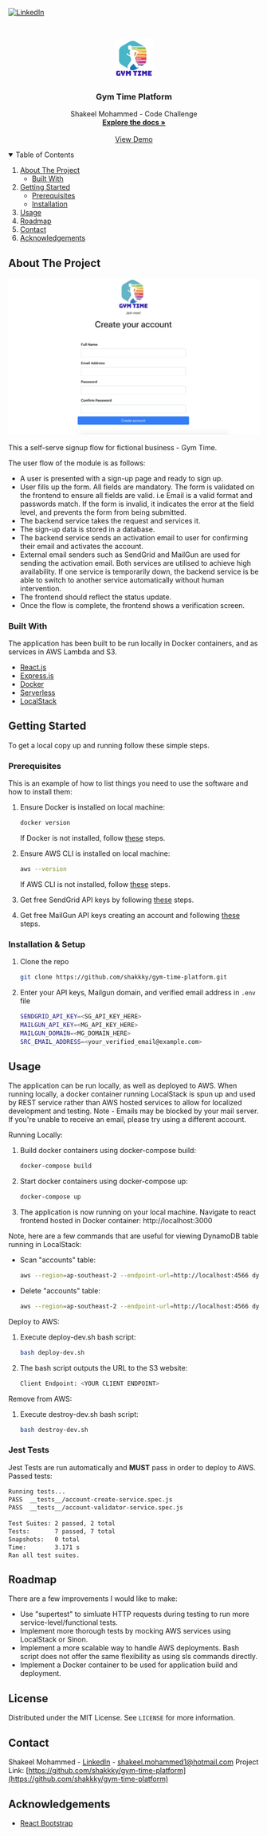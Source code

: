 [![LinkedIn][linkedin-shield]][linkedin-url]

<br />
<p align="center">
  <a href="https://github.com/shakkky/gym-time-platform">
    <img src="images/logo.jpg" alt="Logo" width="80" height="80">
  </a>

  <h3 align="center">Gym Time Platform</h3>

  <p align="center">
    Shakeel Mohammed - Code Challenge
    <br />
    <a href="https://github.com/shakkky/gym-time-platform"><strong>Explore the docs »</strong></a>
    <br />
    <br />
    <a href="http://gym-time-platform-452098011534.s3-website-ap-southeast-2.amazonaws.com">View Demo</a>
  </p>
</p>



<!-- TABLE OF CONTENTS -->
<details open="open">
  <summary>Table of Contents</summary>
  <ol>
    <li>
      <a href="#about-the-project">About The Project</a>
      <ul>
        <li><a href="#built-with">Built With</a></li>
      </ul>
    </li>
    <li>
      <a href="#getting-started">Getting Started</a>
      <ul>
        <li><a href="#prerequisites">Prerequisites</a></li>
        <li><a href="#installation">Installation</a></li>
      </ul>
    </li>
    <li><a href="#usage">Usage</a></li>
    <li><a href="#roadmap">Roadmap</a></li>
    <li><a href="#contact">Contact</a></li>
    <li><a href="#acknowledgements">Acknowledgements</a></li>
  </ol>
</details>

## About The Project

[![Product Name Screen Shot][product-screenshot]](http://gym-time-platform-452098011534.s3-website-ap-southeast-2.amazonaws.com)

This a self-serve signup flow for fictional business - Gym Time.

The user flow of the module is as follows:
* A user is presented with a sign-up page and ready to sign up. 
* User fills up the form. All fields are mandatory. The form is validated on the frontend to ensure all fields are valid. i.e Email is a valid format and passwords match. If the form is invalid, it indicates the error at the field level, and prevents the form from being submitted.
* The backend service takes the request and services it.
* The sign-up data is stored in a database.
* The backend service sends an activation email to user for confirming their email and activates the
account.
* External email senders such as SendGrid and MailGun are used for sending the activation email. Both services are utilised to achieve high availability. If one service is temporarily down, the backend
service is be able to switch to another service automatically without human intervention.
* The frontend should reflect the status update.
* Once the flow is complete, the frontend shows a verification screen.

### Built With

The application has been built to be run locally in Docker containers, and as services in AWS Lambda and S3.
* [React.js](https://reactjs.org)
* [Express.js](https://expressjs.com)
* [Docker](https://www.docker.com)
* [Serverless](https://www.serverless.com)
* [LocalStack](https://localstack.cloud)

## Getting Started

To get a local copy up and running follow these simple steps.

### Prerequisites

This is an example of how to list things you need to use the software and how to install them:
1. Ensure Docker is installed on local machine:
    ```sh
    docker version
    ```
    If Docker is not installed, follow [these](https://docs.docker.com/get-docker) steps.

2. Ensure AWS CLI is installed on local machine:
    ```sh
    aws --version
    ```
    If AWS CLI is not installed, follow [these](https://docs.aws.amazon.com/cli/latest/userguide/cli-chap-install.html) steps.

3. Get free SendGrid API keys by following [these](https://sendgrid.com/docs/for-developers/sending-email/api-getting-started) steps.

4. Get free MailGun API keys creating an account and following [these](https://help.mailgun.com/hc/en-us/articles/203380100-Where-Can-I-Find-My-API-Key-and-SMTP-Credentials-) steps.

### Installation & Setup

1. Clone the repo
    ```sh
    git clone https://github.com/shakkky/gym-time-platform.git
    ```
2. Enter your API keys, Mailgun domain, and verified email address in `.env` file
    ```sh
    SENDGRID_API_KEY=<SG_API_KEY_HERE>
    MAILGUN_API_KEY=<MG_API_KEY_HERE>
    MAILGUN_DOMAIN=<MG_DOMAIN_HERE>
    SRC_EMAIL_ADDRESS=<your_verified_email@example.com>
    ```

## Usage
The application can be run locally, as well as deployed to AWS. When running locally, a docker container running LocalStack is spun up and used by REST service rather than AWS hosted services to allow for localized development and testing. Note - Emails may be blocked by your mail server. If you're unable to receive an email, please try using a different account.

Running Locally:
1. Build docker containers using docker-compose build:
    ```sh
    docker-compose build
    ```
2. Start docker containers using docker-compose up:
    ```sh
    docker-compose up
    ```
3. The application is now running on your local machine. Navigate to react frontend hosted in Docker container: http://localhost:3000

Note, here are a few commands that are useful for viewing DynamoDB table running in LocalStack:
* Scan "accounts" table:
    ```sh
    aws --region=ap-southeast-2 --endpoint-url=http://localhost:4566 dynamodb scan --table-name=accounts
    ```
* Delete "accounts" table:
    ```sh
    aws --region=ap-southeast-2 --endpoint-url=http://localhost:4566 dynamodb delete-table --table-name=accounts
    ```

Deploy to AWS:
1. Execute deploy-dev.sh bash script:
    ```sh
    bash deploy-dev.sh
    ```
2. The bash script outputs the URL to the S3 website:
    ```sh
    Client Endpoint: <YOUR CLIENT ENDPOINT>
    ```

Remove from AWS:
1. Execute destroy-dev.sh bash script:
    ```sh
    bash destroy-dev.sh
    ```
### Jest Tests
Jest Tests are run automatically and **MUST** pass in order to deploy to AWS.
Passed tests:
  ```
  Running tests...
  PASS  __tests__/account-create-service.spec.js
  PASS  __tests__/account-validator-service.spec.js

  Test Suites: 2 passed, 2 total
  Tests:       7 passed, 7 total
  Snapshots:   0 total
  Time:        3.171 s
  Ran all test suites.
  ```

## Roadmap
There are a few improvements I would like to make:
* Use "supertest" to simluate HTTP requests during testing to run more service-level/functional tests.
* Implement more thorough tests by mocking AWS services using LocalStack or Sinon.
* Implement a more scalable way to handle AWS deployments. Bash script does not offer the same flexibility as using sls commands directly.
* Implement a Docker container to be used for application build and deployment.

## License
Distributed under the MIT License. See `LICENSE` for more information.

## Contact
Shakeel Mohammed - [LinkedIn](https://www.linkedin.com/in/shakeel-mohammed-5b046a183/) - shakeel.mohammed1@hotmail.com
Project Link: [https://github.com/shakkky/gym-time-platform](https://github.com/shakkky/gym-time-platform)

## Acknowledgements
* [React Bootstrap](https://react-bootstrap.github.io)


[linkedin-shield]: https://img.shields.io/badge/-LinkedIn-black.svg?style=for-the-badge&logo=linkedin&colorB=555
[linkedin-url]: https://www.linkedin.com/in/shakeel-mohammed-5b046a183/
[product-screenshot]: images/screenshot.jpg